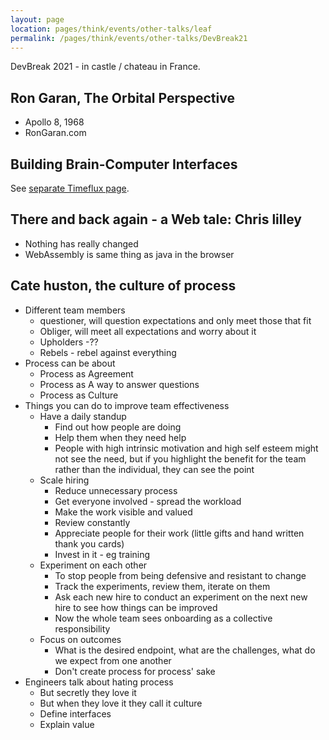 ```yaml
---
layout: page
location: pages/think/events/other-talks/leaf
permalink: /pages/think/events/other-talks/DevBreak21
---
```


DevBreak 2021 - in castle / chateau in France.

## Ron Garan, The Orbital Perspective

- Apollo 8, 1968
- RonGaran.com

## Building Brain-Computer Interfaces 

See [separate Timeflux page](/pages/coding/data/Timeflux).

## There and back again - a Web tale: Chris lilley

- Nothing has really changed 
- WebAssembly is same thing as java in the browser 

## Cate huston, the culture of process 

- Different team members 
    - questioner, will question expectations and only meet those that fit 
    - Obliger, will meet all expectations and worry about it 
    - Upholders -??
    - Rebels - rebel against everything 
- Process can be about 
    - Process as Agreement
    - Process as A way to answer questions 
    - Process as Culture 
- Things you can do to improve team effectiveness 
    - Have a daily standup
        - Find out how people are doing 
        - Help them when they need help 
        - People with high intrinsic motivation and high self esteem might not see the need, but if you highlight the benefit for the team rather than the individual, they can see the point 
    - Scale hiring 
        - Reduce unnecessary process 
        - Get everyone involved - spread the workload 
        - Make the work visible and valued
        - Review constantly 
        - Appreciate people for their work (little gifts and hand written thank you cards)
        - Invest in it - eg training 
    - Experiment on each other 
        - To stop people from being defensive and resistant to change 
        - Track the experiments, review them, iterate on them 
        - Ask each new hire to conduct an experiment on the next new hire to see how things can be improved 
        - Now the whole team sees onboarding as a collective responsibility 
    - Focus on outcomes 
        - What is the desired endpoint, what are the challenges, what do we expect from one another
        - Don't create process for process' sake 
- Engineers talk about hating process 
    - But secretly they love it 
    - But when they love it they call it culture
    - Define interfaces 
    - Explain value 

